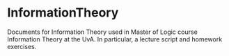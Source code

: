 # InformationTheory
Documents for Information Theory used in Master of Logic course Information Theory at the UvA. In particular, a lecture script and homework exercises.
